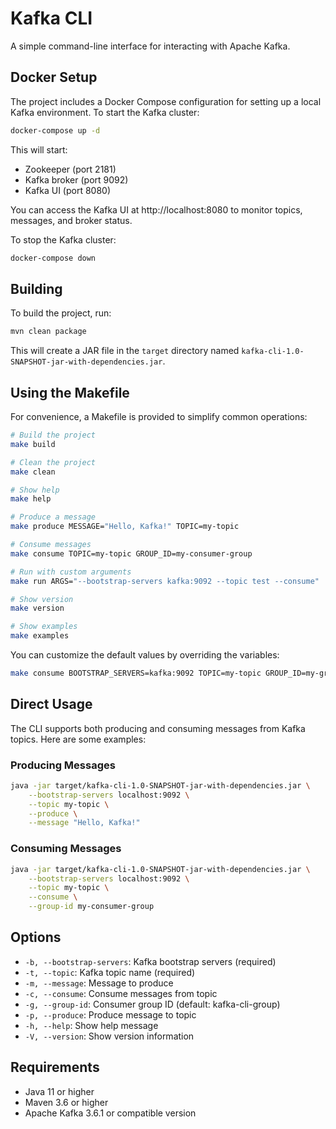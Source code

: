# Kafka CLI

A simple command-line interface for interacting with Apache Kafka.

## Docker Setup

The project includes a Docker Compose configuration for setting up a local Kafka environment. To start the Kafka cluster:

```bash
docker-compose up -d
```

This will start:
- Zookeeper (port 2181)
- Kafka broker (port 9092)
- Kafka UI (port 8080)

You can access the Kafka UI at http://localhost:8080 to monitor topics, messages, and broker status.

To stop the Kafka cluster:
```bash
docker-compose down
```

## Building

To build the project, run:

```bash
mvn clean package
```

This will create a JAR file in the `target` directory named `kafka-cli-1.0-SNAPSHOT-jar-with-dependencies.jar`.

## Using the Makefile

For convenience, a Makefile is provided to simplify common operations:

```bash
# Build the project
make build

# Clean the project
make clean

# Show help
make help

# Produce a message
make produce MESSAGE="Hello, Kafka!" TOPIC=my-topic

# Consume messages
make consume TOPIC=my-topic GROUP_ID=my-consumer-group

# Run with custom arguments
make run ARGS="--bootstrap-servers kafka:9092 --topic test --consume"

# Show version
make version

# Show examples
make examples
```

You can customize the default values by overriding the variables:

```bash
make consume BOOTSTRAP_SERVERS=kafka:9092 TOPIC=my-topic GROUP_ID=my-group
```

## Direct Usage

The CLI supports both producing and consuming messages from Kafka topics. Here are some examples:

### Producing Messages

```bash
java -jar target/kafka-cli-1.0-SNAPSHOT-jar-with-dependencies.jar \
    --bootstrap-servers localhost:9092 \
    --topic my-topic \
    --produce \
    --message "Hello, Kafka!"
```

### Consuming Messages

```bash
java -jar target/kafka-cli-1.0-SNAPSHOT-jar-with-dependencies.jar \
    --bootstrap-servers localhost:9092 \
    --topic my-topic \
    --consume \
    --group-id my-consumer-group
```

## Options

- `-b, --bootstrap-servers`: Kafka bootstrap servers (required)
- `-t, --topic`: Kafka topic name (required)
- `-m, --message`: Message to produce
- `-c, --consume`: Consume messages from topic
- `-g, --group-id`: Consumer group ID (default: kafka-cli-group)
- `-p, --produce`: Produce message to topic
- `-h, --help`: Show help message
- `-V, --version`: Show version information

## Requirements

- Java 11 or higher
- Maven 3.6 or higher
- Apache Kafka 3.6.1 or compatible version 